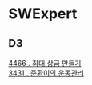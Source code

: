 # SWExpert

## D3
[4466 . 최대 상금 만들기](https://github.com/dkyou7/SWExpert/tree/master/4466)<br>
[3431 . 준환이의 운동관리]()<br>

